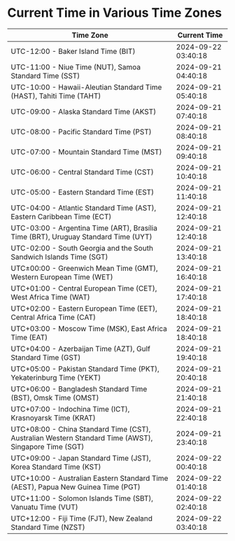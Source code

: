 # Current Time in Various Time Zones

| Time Zone | Current Time |
|-----------|--------------|
| UTC-12:00 - Baker Island Time (BIT) | 2024-09-22 03:40:18 |
| UTC-11:00 - Niue Time (NUT), Samoa Standard Time (SST) | 2024-09-21 04:40:18 |
| UTC-10:00 - Hawaii-Aleutian Standard Time (HAST), Tahiti Time (TAHT) | 2024-09-21 05:40:18 |
| UTC-09:00 - Alaska Standard Time (AKST) | 2024-09-21 07:40:18 |
| UTC-08:00 - Pacific Standard Time (PST) | 2024-09-21 08:40:18 |
| UTC-07:00 - Mountain Standard Time (MST) | 2024-09-21 09:40:18 |
| UTC-06:00 - Central Standard Time (CST) | 2024-09-21 10:40:18 |
| UTC-05:00 - Eastern Standard Time (EST) | 2024-09-21 11:40:18 |
| UTC-04:00 - Atlantic Standard Time (AST), Eastern Caribbean Time (ECT) | 2024-09-21 12:40:18 |
| UTC-03:00 - Argentina Time (ART), Brasília Time (BRT), Uruguay Standard Time (UYT) | 2024-09-21 12:40:18 |
| UTC-02:00 - South Georgia and the South Sandwich Islands Time (SGT) | 2024-09-21 13:40:18 |
| UTC±00:00 - Greenwich Mean Time (GMT), Western European Time (WET) | 2024-09-21 16:40:18 |
| UTC+01:00 - Central European Time (CET), West Africa Time (WAT) | 2024-09-21 17:40:18 |
| UTC+02:00 - Eastern European Time (EET), Central Africa Time (CAT) | 2024-09-21 18:40:18 |
| UTC+03:00 - Moscow Time (MSK), East Africa Time (EAT) | 2024-09-21 18:40:18 |
| UTC+04:00 - Azerbaijan Time (AZT), Gulf Standard Time (GST) | 2024-09-21 19:40:18 |
| UTC+05:00 - Pakistan Standard Time (PKT), Yekaterinburg Time (YEKT) | 2024-09-21 20:40:18 |
| UTC+06:00 - Bangladesh Standard Time (BST), Omsk Time (OMST) | 2024-09-21 21:40:18 |
| UTC+07:00 - Indochina Time (ICT), Krasnoyarsk Time (KRAT) | 2024-09-21 22:40:18 |
| UTC+08:00 - China Standard Time (CST), Australian Western Standard Time (AWST), Singapore Time (SGT) | 2024-09-21 23:40:18 |
| UTC+09:00 - Japan Standard Time (JST), Korea Standard Time (KST) | 2024-09-22 00:40:18 |
| UTC+10:00 - Australian Eastern Standard Time (AEST), Papua New Guinea Time (PGT) | 2024-09-22 01:40:18 |
| UTC+11:00 - Solomon Islands Time (SBT), Vanuatu Time (VUT) | 2024-09-22 02:40:18 |
| UTC+12:00 - Fiji Time (FJT), New Zealand Standard Time (NZST) | 2024-09-22 03:40:18 |
